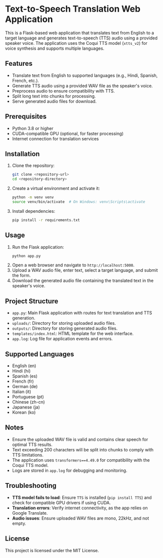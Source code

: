 # Text-to-Speech Translation Web Application

This is a Flask-based web application that translates text from English to a target language and generates text-to-speech (TTS) audio using a provided speaker voice. The application uses the Coqui TTS model (`xtts_v2`) for voice synthesis and supports multiple languages.

## Features
- Translate text from English to supported languages (e.g., Hindi, Spanish, French, etc.).
- Generate TTS audio using a provided WAV file as the speaker's voice.
- Preprocess audio to ensure compatibility with TTS.
- Split long text into chunks for processing.
- Serve generated audio files for download.

## Prerequisites
- Python 3.8 or higher
- CUDA-compatible GPU (optional, for faster processing)
- Internet connection for translation services

## Installation
1. Clone the repository:
   ```bash
   git clone <repository-url>
   cd <repository-directory>
   ```
2. Create a virtual environment and activate it:
   ```bash
   python -m venv venv
   source venv/bin/activate  # On Windows: venv\Scripts\activate
   ```
3. Install dependencies:
   ```bash
   pip install -r requirements.txt
   ```

## Usage
1. Run the Flask application:
   ```bash
   python app.py
   ```
2. Open a web browser and navigate to `http://localhost:5000`.
3. Upload a WAV audio file, enter text, select a target language, and submit the form.
4. Download the generated audio file containing the translated text in the speaker's voice.

## Project Structure
- `app.py`: Main Flask application with routes for text translation and TTS generation.
- `uploads/`: Directory for storing uploaded audio files.
- `outputs/`: Directory for storing generated audio files.
- `templates/index.html`: HTML template for the web interface.
- `app.log`: Log file for application events and errors.

## Supported Languages
- English (en)
- Hindi (hi)
- Spanish (es)
- French (fr)
- German (de)
- Italian (it)
- Portuguese (pt)
- Chinese (zh-cn)
- Japanese (ja)
- Korean (ko)

## Notes
- Ensure the uploaded WAV file is valid and contains clear speech for optimal TTS results.
- Text exceeding 200 characters will be split into chunks to comply with TTS limitations.
- The application uses `transformers==4.49.0` for compatibility with the Coqui TTS model.
- Logs are stored in `app.log` for debugging and monitoring.

## Troubleshooting
- **TTS model fails to load**: Ensure `TTS` is installed (`pip install TTS`) and check for compatible GPU drivers if using CUDA.
- **Translation errors**: Verify internet connectivity, as the app relies on Google Translate.
- **Audio issues**: Ensure uploaded WAV files are mono, 22kHz, and not empty.

## License
This project is licensed under the MIT License.